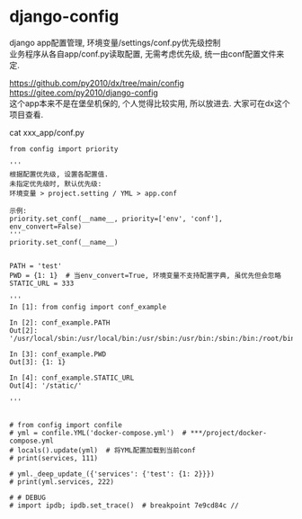 # django-config
django app配置管理, 环境变量/settings/conf.py优先级控制  
业务程序从各自app/conf.py读取配置, 无需考虑优先级, 统一由conf配置文件来定.

https://github.com/py2010/dx/tree/main/config  
https://gitee.com/py2010/django-config  
这个app本来不是在堡垒机保的, 个人觉得比较实用, 所以放进去. 大家可在dx这个项目查看.

cat xxx_app/conf.py
```
from config import priority

'''
根据配置优先级, 设置各配置值.
未指定优先级时, 默认优先级:
环境变量 > project.setting / YML > app.conf

示例:
priority.set_conf(__name__, priority=['env', 'conf'], env_convert=False)
'''
priority.set_conf(__name__)


PATH = 'test'
PWD = {1: 1}  # 当env_convert=True, 环境变量不支持配置字典, 虽优先但会忽略
STATIC_URL = 333

'''
In [1]: from config import conf_example

In [2]: conf_example.PATH
Out[2]: '/usr/local/sbin:/usr/local/bin:/usr/sbin:/usr/bin:/sbin:/bin:/root/bin'

In [3]: conf_example.PWD
Out[3]: {1: 1}

In [4]: conf_example.STATIC_URL
Out[4]: '/static/'

'''


# from config import confile
# yml = confile.YML('docker-compose.yml')  # ***/project/docker-compose.yml
# locals().update(yml)  # 将YML配置加载到当前conf
# print(services, 111)

# yml._deep_update_({'services': {'test': {1: 2}}})
# print(yml.services, 222)

# # DEBUG
# import ipdb; ipdb.set_trace()  # breakpoint 7e9cd84c //
```
